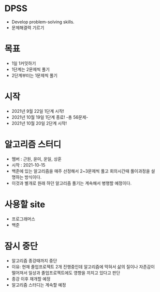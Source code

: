 # DPSS

- Develop problem-solving skills.
- 문제해결력 기르기

# 목표

- 1일 1커밋하기
- 1단계는 2문제씩 풀기
- 2단계부터는 1문제씩 풀기

# 시작

- 2021년 9월 22일 1단계 시작!
- 2021년 10월 19일 1단계 종료! -총 56문제-
- 2021년 10월 20일 2단계 시작!

# 알고리즘 스터디

- 멤버 : 근원, 윤미, 운일, 상훈
- 시작 : 2021-10-15
- 백준에 있는 알고리즘을 매주 선정해서 2~3문제씩 풀고 회의시간때 풀이과정을 설명하는 방식이다.
- 이것과 별개로 원래 하던 알고리즘 풀기는 계속해서 병행할 예정이다.

# 사용할 site

- 프로그래머스
- 백준

# 잠시 중단

- 알고리즘 종강때까지 중단
- 이유: 현재 졸업프로젝트 2개 진행중인데 알고리즘에 막혀서 삶의 질이나 자존감이 떨어져서 일상과 졸업프로젝트에도 영향을 끼치고 있다고 판단
- 종강 이후 재개할 예정
- 알고리즘 스터디는 계속할 예정
